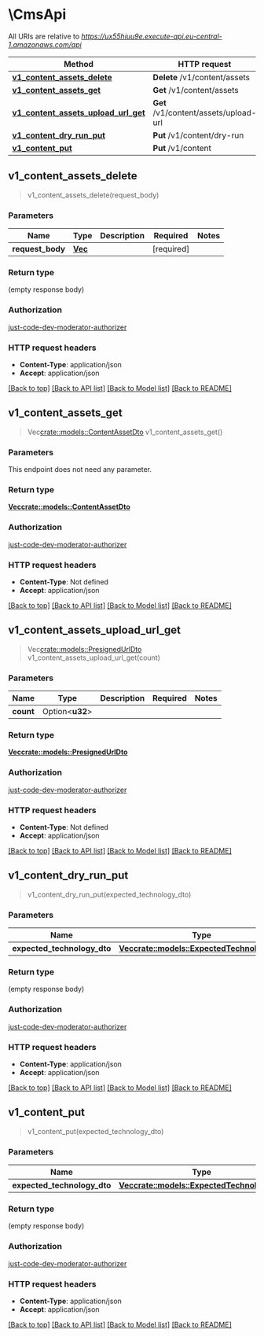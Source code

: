 # \CmsApi

All URIs are relative to *https://ux55hiuu9e.execute-api.eu-central-1.amazonaws.com/api*

Method | HTTP request | Description
------------- | ------------- | -------------
[**v1_content_assets_delete**](CmsApi.md#v1_content_assets_delete) | **Delete** /v1/content/assets | 
[**v1_content_assets_get**](CmsApi.md#v1_content_assets_get) | **Get** /v1/content/assets | 
[**v1_content_assets_upload_url_get**](CmsApi.md#v1_content_assets_upload_url_get) | **Get** /v1/content/assets/upload-url | 
[**v1_content_dry_run_put**](CmsApi.md#v1_content_dry_run_put) | **Put** /v1/content/dry-run | 
[**v1_content_put**](CmsApi.md#v1_content_put) | **Put** /v1/content | 



## v1_content_assets_delete

> v1_content_assets_delete(request_body)


### Parameters


Name | Type | Description  | Required | Notes
------------- | ------------- | ------------- | ------------- | -------------
**request_body** | [**Vec<String>**](String.md) |  | [required] |

### Return type

 (empty response body)

### Authorization

[just-code-dev-moderator-authorizer](../README.md#just-code-dev-moderator-authorizer)

### HTTP request headers

- **Content-Type**: application/json
- **Accept**: application/json

[[Back to top]](#) [[Back to API list]](../README.md#documentation-for-api-endpoints) [[Back to Model list]](../README.md#documentation-for-models) [[Back to README]](../README.md)


## v1_content_assets_get

> Vec<crate::models::ContentAssetDto> v1_content_assets_get()


### Parameters

This endpoint does not need any parameter.

### Return type

[**Vec<crate::models::ContentAssetDto>**](ContentAssetDto.md)

### Authorization

[just-code-dev-moderator-authorizer](../README.md#just-code-dev-moderator-authorizer)

### HTTP request headers

- **Content-Type**: Not defined
- **Accept**: application/json

[[Back to top]](#) [[Back to API list]](../README.md#documentation-for-api-endpoints) [[Back to Model list]](../README.md#documentation-for-models) [[Back to README]](../README.md)


## v1_content_assets_upload_url_get

> Vec<crate::models::PresignedUrlDto> v1_content_assets_upload_url_get(count)


### Parameters


Name | Type | Description  | Required | Notes
------------- | ------------- | ------------- | ------------- | -------------
**count** | Option<**u32**> |  |  |

### Return type

[**Vec<crate::models::PresignedUrlDto>**](PresignedUrlDto.md)

### Authorization

[just-code-dev-moderator-authorizer](../README.md#just-code-dev-moderator-authorizer)

### HTTP request headers

- **Content-Type**: Not defined
- **Accept**: application/json

[[Back to top]](#) [[Back to API list]](../README.md#documentation-for-api-endpoints) [[Back to Model list]](../README.md#documentation-for-models) [[Back to README]](../README.md)


## v1_content_dry_run_put

> v1_content_dry_run_put(expected_technology_dto)


### Parameters


Name | Type | Description  | Required | Notes
------------- | ------------- | ------------- | ------------- | -------------
**expected_technology_dto** | [**Vec<crate::models::ExpectedTechnologyDto>**](ExpectedTechnologyDto.md) |  | [required] |

### Return type

 (empty response body)

### Authorization

[just-code-dev-moderator-authorizer](../README.md#just-code-dev-moderator-authorizer)

### HTTP request headers

- **Content-Type**: application/json
- **Accept**: application/json

[[Back to top]](#) [[Back to API list]](../README.md#documentation-for-api-endpoints) [[Back to Model list]](../README.md#documentation-for-models) [[Back to README]](../README.md)


## v1_content_put

> v1_content_put(expected_technology_dto)


### Parameters


Name | Type | Description  | Required | Notes
------------- | ------------- | ------------- | ------------- | -------------
**expected_technology_dto** | [**Vec<crate::models::ExpectedTechnologyDto>**](ExpectedTechnologyDto.md) |  | [required] |

### Return type

 (empty response body)

### Authorization

[just-code-dev-moderator-authorizer](../README.md#just-code-dev-moderator-authorizer)

### HTTP request headers

- **Content-Type**: application/json
- **Accept**: application/json

[[Back to top]](#) [[Back to API list]](../README.md#documentation-for-api-endpoints) [[Back to Model list]](../README.md#documentation-for-models) [[Back to README]](../README.md)

